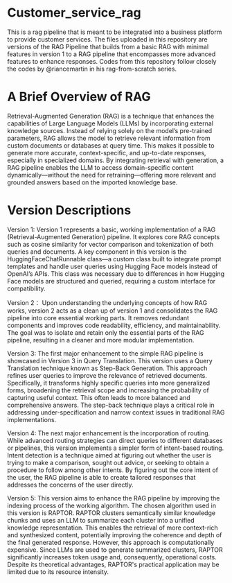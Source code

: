 # Customer_service_rag
This is a rag pipeline that is meant to be integrated into a business platform to provide customer services.
The files uploaded in this repository are versions of the RAG Pipeline that builds from a basic RAG with minimal features in version 1 to a RAG pipeline that encompasses more advanced features to enhance responses.
Codes from this repository follow closely the codes by @riancemartin in his rag-from-scratch series. 

# A Brief Overview of RAG
Retrieval-Augmented Generation (RAG) is a technique that enhances the capabilities of Large Language Models (LLMs) by incorporating external knowledge sources. Instead of relying solely on the model’s pre-trained parameters, RAG allows the model to retrieve relevant information from custom documents or databases at query time. This makes it possible to generate more accurate, context-specific, and up-to-date responses, especially in specialized domains.
By integrating retrieval with generation, a RAG pipeline enables the LLM to access domain-specific content dynamically—without the need for retraining—offering more relevant and grounded answers based on the imported knowledge base.

# Version Descriptions 
Version 1: 
Version 1 represents a basic, working implementation of a RAG (Retrieval-Augmented Generation) pipeline. It explores core RAG concepts such as cosine similarity for vector comparison and tokenization of both queries and documents. A key component in this version is the HuggingFaceChatRunnable class—a custom class built to integrate prompt templates and handle user queries using Hugging Face models instead of OpenAI’s APIs. This class was necessary due to differences in how Hugging Face models are structured and queried, requiring a custom interface for compatibility.

Version 2：
Upon understanding the underlying concepts of how RAG works, version 2 acts as a clean up of version 1 and consolidates the RAG pipeline into core essential working parts. It removes redundant components and improves code readability, efficiency, and maintainability. The goal was to isolate and retain only the essential parts of the RAG pipeline, resulting in a cleaner and more modular implementation.

Version 3: 
The first major enhancement to the simple RAG pipeline is showcased in Version 3 in Query Translation. This version uses a Query Translation technique known as Step-Back Generation. This approach refines user queries to improve the relevance of retrieved documents. Specifically, it transforms highly specific queries into more generalized forms, broadening the retrieval scope and increasing the probability of capturing useful context. This often leads to more balanced and comprehensive answers. The step-back technique plays a critical role in addressing under-specification and narrow context issues in traditional RAG implementations.

Version 4: 
The next major enhancement is the incorporation of routing. While advanced routing strategies can direct queries to different databases or pipelines, this version implements a simpler form of intent-based routing. Intent detection is a technique aimed at figuring out whether the user is trying to make a comparison, sought out advice, or seeking to obtain a procedure to follow among other intents. By figuring out the core intent of the user, the RAG pipeline is able to create tailored responses that addresses the concerns of the user directly. 

Version 5: 
This version aims to enhance the RAG pipeline by improving the indexing process of the working algorithm. The chosen algorithm used in this version is RAPTOR. RAPTOR clusters semantically similar knowledge chunks and uses an LLM to summarize each cluster into a unified knowledge representation. This enables the retrieval of more context-rich and synthesized content, potentially improving the coherence and depth of the final generated response. However, this approach is computationally expensive. Since LLMs are used to generate summarized clusters, RAPTOR significantly increases token usage and, consequently, operational costs. Despite its theoretical advantages, RAPTOR's practical application may be limited due to its resource intensity.
